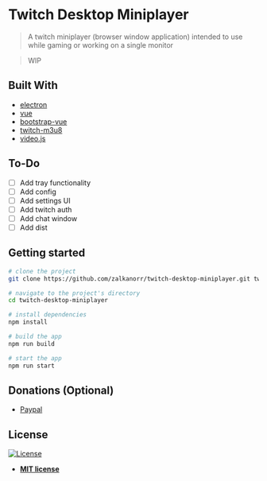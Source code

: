 # Twitch Desktop Miniplayer
> A twitch miniplayer (browser window application) intended to use while gaming or working on a single monitor

> WIP

## Built With
* [electron](https://electronjs.org/)
* [vue](https://vuejs.org/)
* [bootstrap-vue](https://bootstrap-vue.js.org/)
* [twitch-m3u8](https://github.com/woafu/twitch-m3u8)
* [video.js](https://videojs.com/)


## To-Do
- [ ] Add tray functionality
- [ ] Add config
- [ ] Add settings UI
- [ ] Add twitch auth
- [ ] Add chat window
- [ ] Add dist

## Getting started
``` bash
# clone the project
git clone https://github.com/zalkanorr/twitch-desktop-miniplayer.git twitch-desktop-miniplayer

# navigate to the project's directory
cd twitch-desktop-miniplayer

# install dependencies
npm install

# build the app
npm run build

# start the app
npm run start
```

## Donations (Optional)
- [Paypal](https://www.paypal.com/cgi-bin/webscr?cmd=_s-xclick&hosted_button_id=9FU7ZY6A4G6SY&source=url)

## License

[![License](http://img.shields.io/:license-mit-blue.svg?style=flat-square)](http://badges.mit-license.org)

- **[MIT license](http://opensource.org/licenses/mit-license.php)**
